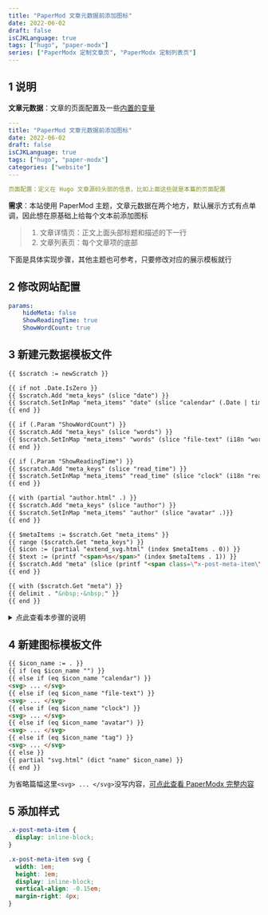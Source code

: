 ```yaml
---
title: "PaperMod 文章元数据前添加图标"
date: 2022-06-02
draft: false
isCJKLanguage: true
tags: ["hugo", "paper-modx"]
series: ["PaperModx 定制文章页", "PaperModx 定制列表页"]
---
```


## 1 说明

**文章元数据**：文章的页面配置及一些[内置的变量](https://gohugo.io/variables/page/)
```yml
---
title: "PaperMod 文章元数据前添加图标"
date: 2022-06-02
draft: false
isCJKLanguage: true
tags: ["hugo", "paper-modx"]
categories: ["website"]
---

页面配置：定义在 Hugo 文章源码头部的信息，比如上面这些就是本篇的页面配置
```

**需求**：本站使用 PaperMod 主题，文章元数据在两个地方，默认展示方式有点单调，因此想在原基础上给每个文本前添加图标
> 1. 文章详情页：正文上面头部标题和描述的下一行
> 2. 文章列表页：每个文章项的底部

下面是具体实现步骤，其他主题也可参考，只要修改对应的展示模板就行

## 2 修改网站配置
```yml { title="./config.yml" }
params:
    hideMeta: false
    ShowReadingTime: true
    ShowWordCount: true
```

## 3 新建元数据模板文件

```markdown { title="./layouts/partials/post_meta.html" }
{{ $scratch := newScratch }}

{{ if not .Date.IsZero }}
{{ $scratch.Add "meta_keys" (slice "date") }}
{{ $scratch.SetInMap "meta_items" "date" (slice "calendar" (.Date | time.Format (default "January 2, 2006" site.Params.DateFormat))) }}
{{ end }}

{{ if (.Param "ShowWordCount") }}
{{ $scratch.Add "meta_keys" (slice "words") }}
{{ $scratch.SetInMap "meta_items" "words" (slice "file-text" (i18n "words" .WordCount | default (printf "%d words" .WordCount))) }}
{{ end }}

{{ if (.Param "ShowReadingTime") }}
{{ $scratch.Add "meta_keys" (slice "read_time") }}
{{ $scratch.SetInMap "meta_items" "read_time" (slice "clock" (i18n "read_time" .ReadingTime | default (printf "%d min" .ReadingTime))) }}
{{ end }}

{{ with (partial "author.html" .) }}
{{ $scratch.Add "meta_keys" (slice "author") }}
{{ $scratch.SetInMap "meta_items" "author" (slice "avatar" .)}}
{{ end }}

{{ $metaItems := $scratch.Get "meta_items" }}
{{ range ($scratch.Get "meta_keys") }}
{{ $icon := (partial "extend_svg.html" (index $metaItems . 0)) }}
{{ $text := (printf "<span>%s</span>" (index $metaItems . 1)) }}
{{ $scratch.Add "meta" (slice (printf "<span class=\"x-post-meta-item\">%s%s</span>" $icon $text )) }}
{{ end }}

{{ with ($scratch.Get "meta") }}
{{ delimit . "&nbsp;·&nbsp;" }}
{{ end }}
```

<details>
<summary>点此查看本步骤的说明</summary>

通过查看两个页面源码（文章详情页`themes/PaperMod/layouts/_default/single.html`、文章列表页`themes/PaperMod/layouts/_default/list.html`）可发现它们引用了同一个模板展示文章元数据`{{- partial "post_meta.html" . -}}`

查阅 [Partial Templates | Hugo](https://gohugo.io/templates/partials) 可知，可以在网站根目录新建模板文件覆盖主题模板
> Partial templates—like single page templates and list page templates—have a specific lookup order. However, partials are simpler in that Hugo will only check in two places:
> 
> 1. layouts/partials/*<PARTIALNAME>.html
> 2. themes/<THEME>/layouts/partials/*<PARTIALNAME>.html
>
> This allows a theme’s end user to copy a partial’s contents into a file of the same name for further customization.
</details>

## 4 新建图标模板文件

```html { title="./layouts/partials/extend_svg.html" }
{{ $icon_name := . }}
{{ if (eq $icon_name "") }}
{{ else if (eq $icon_name "calendar") }}
<svg> ... </svg>
{{ else if (eq $icon_name "file-text") }}
<svg> ... </svg>
{{ else if (eq $icon_name "clock") }}
<svg> ... </svg>
{{ else if (eq $icon_name "avatar") }}
<svg> ... </svg>
{{ else if (eq $icon_name "tag") }}
<svg> ... </svg>
{{ else }}
{{ partial "svg.html" (dict "name" $icon_name) }}
{{ end }}
```

为省略篇幅这里`<svg> ... </svg>`没写内容，[可点此查看 PaperModx 完整内容](https://github.com/loyayz/hugo-PaperModx/blob/master/layouts/partials/svg.html)

## 5 添加样式

```css { title="./assets/css/extended/custom.css" }
.x-post-meta-item {
  display: inline-block;
}

.x-post-meta-item svg {
  width: 1em;
  height: 1em;
  display: inline-block;
  vertical-align: -0.15em;
  margin-right: 4px;
}
```
